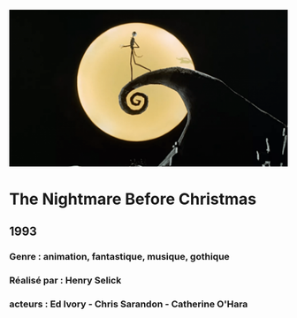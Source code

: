 ![alt text](https://github.com/makav2/Tim-Burton-films/blob/main/img/nightmare-christmas.png "Github img")
  
# The Nightmare Before Christmas

## 1993

### Genre : animation, fantastique, musique, gothique

### Réalisé par : Henry Selick

### acteurs : Ed Ivory - Chris Sarandon - Catherine O'Hara
